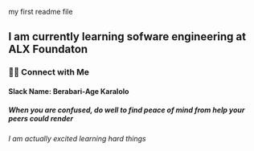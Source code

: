 my first readme file
<h2> I am currently learning sofware engineering at ALX Foundaton </h2>
<h3> 🤝🏻 Connect with Me </h3>
<h4> Slack Name: Berabari-Age Karalolo </h4>
<h5> When you are confused, do well to find peace of mind from help your peers could render</h5>
<h6> I am actually excited learning hard things </h6>
